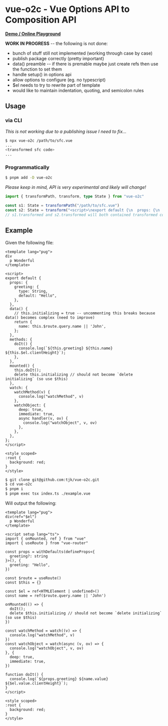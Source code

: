 # vue-o2c - Vue Options API to Composition API

**[Demo / Online Playground](https://tjk.github.io/vue-o2c/)**

**WORK IN PROGRESS** -- the following is not done:

- bunch of stuff still not implemented (working through case by case)
- publish package correctly (pretty important)
- data() preamble -- if there is premable maybe just create refs then use the function to set them
- handle setup() in options api
- allow options to configure (eg. no typescript)
- $el needs to try to rewrite part of template
- would like to maintain indentation, quoting, and semicolon rules

## Usage

### via CLI

*This is not working due to a publishing issue I need to fix...*

```bash
$ npx vue-o2c /path/to/sfc.vue
...
<transformed sfc code>
...
```

### Programmatically

```bash
$ pnpm add -D vue-o2c
```

*Please keep in mind, API is very experimental and likely will change!*

```typescript
import { transformPath, transform, type State } from "vue-o2c"

const s1: State = transformPath("/path/to/sfc.vue")
const s2: State = transform("<script>\nexport default {\n  props: {\n    a: String,\n  }\n}\n</script>")
// s1.transformed and s2.transformed will both contained transformed code
```

## Example

Given the following file:

```vue cat example.vue
<template lang="pug">
div
  p Wonderful
</template>

<script>
export default {
  props: {
    greeting: {
      type: String,
      default: "Hello",
    },
  },
  data() {
    // this.initializing = true -- uncommenting this breaks because data() becomes complex (need to improve)
    return {
      name: this.$route.query.name || 'John',
    };
  },
  methods: {
    doIt() {
      console.log(`${this.greeting} ${this.name} ${this.$el.clientHeight}`);
    },
  },
  mounted() {
    this.doIt();
    delete this.initializing // should not become `delete initializing` (so use $this)
  },
  watch: {
    watchMethod(v) {
      console.log("watchMethod", v)
    },
    watchObject: {
      deep: true,
      immediate: true,
      async handler(v, ov) {
        console.log("watchObject", v, ov)
      },
    },
  },
};
</script>

<style scoped>
:root {
  background: red;
}
</style>
```

```bash
$ git clone git@github.com:tjk/vue-o2c.git
$ cd vue-o2c
$ pnpm i
$ pnpm exec tsx index.ts ./example.vue
```

Will output the following:

```vue pnpm exec tsx src/cli.ts ./example.vue
<template lang="pug">
div(ref="$el")
  p Wonderful
</template>

<script setup lang="ts">
import { onMounted, ref } from "vue"
import { useRoute } from "vue-router"

const props = withDefaults(defineProps<{
  greeting?: string
}>(), {
  greeting: "Hello",
})

const $route = useRoute()
const $this = {}

const $el = ref<HTMLElement | undefined>()
const name = ref($route.query.name || 'John')

onMounted(() => {
  doIt();
  delete $this.initializing // should not become `delete initializing` (so use $this)
})

const watchMethod = watch((v) => {
  console.log("watchMethod", v)
})
const watchObject = watch(async (v, ov) => {
  console.log("watchObject", v, ov)
}, {
  deep: true,
  immediate: true,
})

function doIt() {
  console.log(`${props.greeting} ${name.value} ${$el.value.clientHeight}`);
}
</script>

<style scoped>
:root {
  background: red;
}
</style>

```